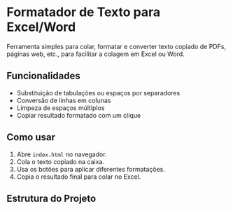 # Formatador de Texto para Excel/Word

Ferramenta simples para colar, formatar e converter texto copiado de PDFs, páginas web, etc., para facilitar a colagem em Excel ou Word.

## Funcionalidades
- Substituição de tabulações ou espaços por separadores
- Conversão de linhas em colunas
- Limpeza de espaços múltiplos
- Copiar resultado formatado com um clique

## Como usar
1. Abre `index.html` no navegador.
2. Cola o texto copiado na caixa.
3. Usa os botões para aplicar diferentes formatações.
4. Copia o resultado final para colar no Excel.

## Estrutura do Projeto

